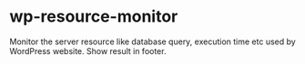 # wp-resource-monitor
Monitor the server resource like database query, execution time etc used by WordPress website. Show result in footer.
